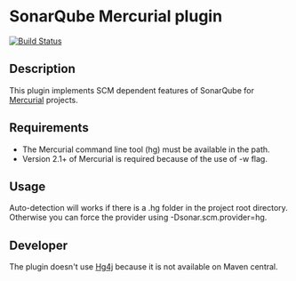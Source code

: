 # SonarQube Mercurial plugin
[![Build Status](https://travis-ci.org/SonarSource/sonar-scm-mercurial.svg)](https://travis-ci.org/SonarQubeCommunity/sonar-scm-mercurial)

## Description
This plugin implements SCM dependent features of SonarQube for [Mercurial](http://www.mercurial-scm.org/) projects.

## Requirements
* The Mercurial command line tool (hg) must be available in the path.
* Version 2.1+ of Mercurial is required because of the use of -w flag.

## Usage
Auto-detection will works if there is a .hg folder in the project root directory. Otherwise you can force the provider using -Dsonar.scm.provider=hg.

## Developer
The plugin doesn't use [Hg4j](http://www.hg4j.com/) because it is not available on Maven central.
